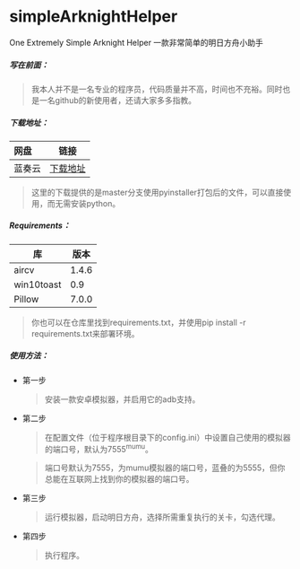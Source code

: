 # simpleArknightHelper
One Extremely Simple Arknight Helper	一款非常简单的明日方舟小助手



##### 写在前面：

> 我本人并不是一名专业的程序员，代码质量并不高，时间也不充裕。同时也是一名github的新使用者，还请大家多多指教。



##### 下载地址：

| 网盘   | 链接                                          |
| :----- | --------------------------------------------- |
| 蓝奏云 | [下载地址](https://www.lanzous.com/b0d1w6v7g) |

> 这里的下载提供的是master分支使用pyinstaller打包后的文件，可以直接使用，而无需安装python。



##### **Requirements**：

| 库         | 版本  |
| ---------- | ----- |
| aircv      | 1.4.6 |
| win10toast | 0.9   |
| Pillow     | 7.0.0 |

> 你也可以在仓库里找到requirements.txt，并使用pip install -r requirements.txt来部署环境。



##### 使用方法：

* 第一步

  > 安装一款安卓模拟器，并启用它的adb支持。

* 第二步

  > 在配置文件（位于程序根目录下的config.ini）中设置自己使用的模拟器的端口号，默认为7555<sup>mumu</sup>。

  > 端口号默认为7555，为mumu模拟器的端口号，蓝叠的为5555，但你总能在互联网上找到你的模拟器的端口号。

* 第三步

  > 运行模拟器，启动明日方舟，选择所需重复执行的关卡，勾选代理。

* 第四步

  > 执行程序。
  
  
